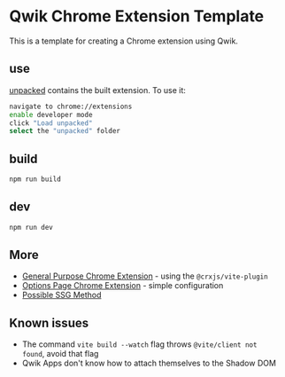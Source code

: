 # Qwik Chrome	Extension Template

This is a template for creating a Chrome extension using Qwik.

## use

[unpacked](/unpacked) contains the built extension. To use it:

```bash
navigate to chrome://extensions
enable developer mode
click "Load unpacked"
select the "unpacked" folder
```

## build

```bash
npm run build
```

## dev

```bash
npm run dev
```
## More

- [General Purpose Chrome Extension](https://github.com/kauderk/qwik-chrome-extension-template) - using the `@crxjs/vite-plugin`
- [Options Page Chrome Extension](https://github.com/kauderk/qwik-chrome-extension-template/tree/options-page) - simple configuration
- [Possible SSG Method](https://github.com/BuilderIO/qwik/issues/5148#issuecomment-1823960299)

## Known issues

- The command `vite build --watch` flag throws `@vite/client not	found`, avoid that	flag
- Qwik Apps don't know how to attach themselves to the Shadow DOM
